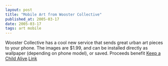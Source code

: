 ```yaml
---
layout: post
title: "Mobile Art from Wooster Collective"
published_at: 2005-03-17
date: 2005-03-17
tags: art mobile
---
```


Wooster Collective has a cool new service that sends great urban art pieces to your phone. The images are $1.99, and can be installed directly as wallpaper (depending on phone model), or saved. Proceeds benefit [Keep a Child Alive](http://www.keepachildalive.org/).[Link](http://www.woostercollective.com/mobile/)  